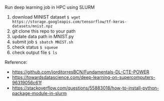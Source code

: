 Run deep learning job in HPC using SLURM
1. download MINIST dataset  `$ wget https://storage.googleapis.com/tensorflow/tf-keras-datasets/mnist.npz`
1. git clone this repo to your path
1. update data path in MNIST.py
1. submit job `$ sbatch MNIST.sh`
1. check status `$ squeue`
1. check output file `$ ls`

Reference:
- https://github.com/jorditorresBCN/Fundamentals-DL-CTE-POWER
- https://towardsdatascience.com/deep-learning-on-supercomputers-96319056c61f
- https://stackoverflow.com/questions/55883018/how-to-install-python-package-module-in-slurm


